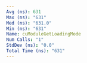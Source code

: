 ```yaml
---
Avg (ns): 631
Max (ns): "631"
Med (ns): "631.0"
Min (ns): "631"
Name: cuModuleGetLoadingMode
Num Calls: "1"
StdDev (ns): "0.0"
Total Time (ns): "631"
---
```

